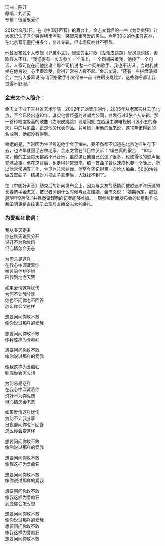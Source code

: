 

词曲：陈升  
原唱：刘若英  
专辑：很爱很爱你  

2012年8月3日，在《中国好声音》的舞台上，金志文曾经的一曲《为爱痴狂》让大家记住了这个哭得稀里哗啦，笑起来很可爱的男生。今年30岁的他来自吉林，在北京音乐圈打拼多年，出过专辑，但市场反响并不强烈。

他曾发布过个人专辑《兄弟小文》，里面的主打歌《左眼皮跳跳》曾风靡网络，但歌红人不红。“我记得有一次去参加一个演出，一个司机来接我，他接了一个电话，人家可能在问他接谁？那个司机说‘接一个网络歌手，我也不认识’。当时我就坐在他身边，心里很难受，觉得非常被人看不起。”金志文说，“还有一些拼盘演唱会，主持人报幕说‘有请网络歌手小文带来一首《左眼皮跳跳》’，这些称呼都让我觉得不舒服。”  

### 金志文个人简介：

金志文毕业于吉林省艺术学院，2002年开始音乐创作，2005年从老家吉林去了北京，至今已经出道10年。其实他曾经签约过唱片公司，并发行过3张个人专辑，那一首传唱度极高的歌曲《左眼皮跳跳》则是闫妮,立威廉主演电视剧《张小五的春天》中的片尾曲，正是他的代表作品。只可惜，用他的话来说，这10年该得到的名或利，他都没有得到。

幸运的是，当时因为生活所迫他学会了编曲，要不然都不知道在北京怎样生存下去，也许早就回了吉林老家。金志文曾在节目中哭诉：“编曲真的很苦！
”10年来，他的生活每天都离不开音乐，虽然这让他自己沉淀了很多，也使得他的歌声里充满故事。但在这背后，他走得非常艰辛。编一首曲子最快速度也要一个晚上，所以他常常通宵工作，生活也非常枯燥。他至今还记得第一次给人编曲，5000块钱做五首曲子，结果对方把曲子拿走后，人就找不到了。

在《中国好声音》结束后的新闻发布会上，因为与女友的感情而被歌迷津津乐道的长春选手金志文，被记者问到什么时候与女友结婚，金志文说：“婚期确定，那就是明年9月份。”并且邀请现场的记者能够参加。一同参加新闻发布会的灿星制作总裁田明更是直接表示会现场直播金志文的婚礼。

### 为爱痴狂歌词：

我从春天走来  
你在秋天说要分开  
说好不为你忧伤  
但心情怎会无恙

为何总是这样  
在我心中深藏着你  
想要问你想不想  
陪我到地老天荒

如果爱情这样忧伤  
为何不让我分享  
你也不问你也不回答  
怎么你会变这样

想要问问你敢不敢  
像你说过那样的爱我

想要问问你敢不敢  
像我这样为爱痴狂

想要问问你敢不敢  
像你说过那样的爱我

像我这样为爱痴狂  
到底你会怎么想  

为何总是这样  
在我心中深藏着你  
说好不为你忧伤  
但心情怎会无恙

如果爱情这样忧伤  
为何不让我分享  
日夜都问你也不回答  
怎么你会变这样

想要问问你敢不敢  
像你说过那样的爱我

想要问问你敢不敢  
像我这样为爱痴狂

想要问问你敢不敢  
像你说过那样的爱我

想要问问你敢不敢  
像我这样为爱痴狂  
到底你会怎么想

想要问问你敢不敢  
像你说过那样的爱我  
想要问问你敢不敢  
像我这样为爱痴狂  
想要问问你敢不敢  

